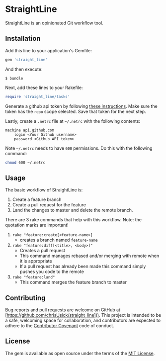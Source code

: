 # StraightLine

StraightLine is an opinionated Git workflow tool. 

## Installation

Add this line to your application's Gemfile:

```ruby
gem 'straight_line'
```

And then execute:

    $ bundle

Next, add these lines to your Rakefile: 

```ruby
require 'straight_line/tasks'
```

Generate a github api token by following [these instructions](https://help.github.com/articles/creating-an-access-token-for-command-line-use/).
Make sure the token has the `repo` scope selected.
Save that token for the next step.

Lastly, create a `.netrc` file at `~/.netrc` with the following contents:  

```text
machine api.github.com
	login <Your Github username>
	password <Github API token>
```

Note `~/.netrc` needs to have `600` permissions. Do this with the following command:

```bash
chmod 600 ~/.netrc
```

## Usage

The basic workflow of StraightLine is: 

 1. Create a feature branch
 2. Create a pull request for the feature
 3. Land the changes to master and delete the remote branch.
 
There are 3 rake commands that help with this workflow.
Note: the quotation marks are important!

 1. `rake "feature:create[<feature-name>]`
    - creates a branch named `feature-name`
 2. `rake "feature:diff[<title>, <body>]"`
    - Creates a pull request
    - This command manages rebased and/or merging with remote when it is appropriate
    - If a pull request has already been made this command simply pushes you code to the remote
 3. `rake "feature:land"`
    - This command merges the feature branch to master

## Contributing

Bug reports and pull requests are welcome on GitHub at [https://github.com/chrisUsick/straight_line](). This project is intended to be a safe, welcoming space for collaboration, and contributors are expected to adhere to the [Contributor Covenant](http://contributor-covenant.org) code of conduct.


## License

The gem is available as open source under the terms of the [MIT License](http://opensource.org/licenses/MIT).

